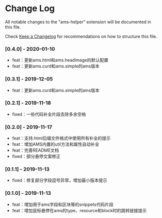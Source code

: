 # Change Log

All notable changes to the "ams-helper" extension will be documented in this file.

Check [Keep a Changelog](http://keepachangelog.com/) for recommendations on how to structure this file.

### [0.4.0] - 2020-01-10

- feat：更新ams.html和ams.headimage的默认配置
- feat：更新ams.curd和ams.simple的ams版本

### [0.3.1] - 2019-12-05

- feat：更新ams.curd和ams.simple的ams版本

### [0.2.1] - 2019-11-18

- fixed：一些代码补全片段去除多余空格

### [0.2.0] - 2019-11-17

- feat：支持.html后缀文件格式中使用所有补全的提示
- feat：增加AMS内置的util方法和属性自动补全
- feat：完善README文档
- fixed：部分悬停文案修正

### [0.1.1] - 2019-11-13

- fixed：修复部分字段逗号异常，增加最小版本提示

### [0.1.0] - 2019-11-13

- feat：增加用于ams字段和区块等的snippets代码片段
- feat：增加鼠标悬停在ams的type、resource和block时的跳转链接提示
